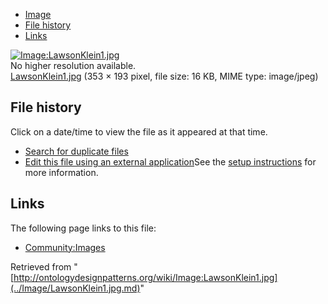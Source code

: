 * [Image](../Image/LawsonKlein1.jpg.md#file)
* [File history](../Image/LawsonKlein1.jpg.md#filehistory)
* [Links](../Image/LawsonKlein1.jpg.md#filelinks)

[![Image:LawsonKlein1.jpg](../../../images/8/8b/LawsonKlein1.jpg)](../../../images/8/8b/LawsonKlein1.jpg)  
No higher resolution available.  
[LawsonKlein1.jpg](../../../images/8/8b/LawsonKlein1.jpg)‎ (353 × 193 pixel, file size: 16 KB, MIME type: image/jpeg)

## File history

Click on a date/time to view the file as it appeared at that time.



  
* [Search for duplicate files](http://ontologydesignpatterns.org/wiki/Special:FileDuplicateSearch/LawsonKlein1.jpg "Special:FileDuplicateSearch/LawsonKlein1.jpg")
* [Edit this file using an external application](http://ontologydesignpatterns.org/wiki/index.php?title=Image:LawsonKlein1.jpg&action=edit&externaledit=true&mode=file "Image:LawsonKlein1.jpg")See the [setup instructions](http://www.mediawiki.org/wiki/Manual:External_editors "http://www.mediawiki.org/wiki/Manual:External_editors") for more information.

## Links



The following page links to this file:


* [Community:Images](../Community/Images.md "Community:Images")


Retrieved from "[http://ontologydesignpatterns.org/wiki/Image:LawsonKlein1.jpg](../Image/LawsonKlein1.jpg.md)"